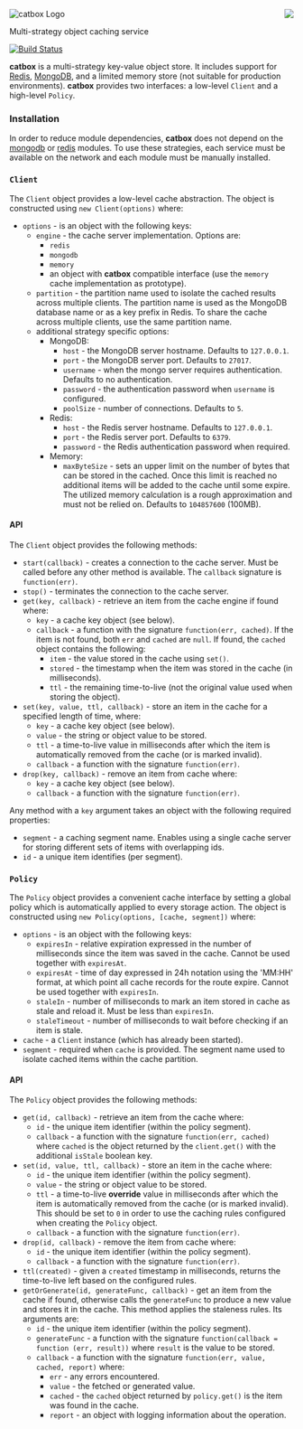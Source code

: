<a href="https://github.com/spumko"><img src="https://raw.github.com/spumko/spumko/master/images/from.png" align="right" /></a>
![catbox Logo](https://raw.github.com/spumko/catbox/master/images/catbox.png)

Multi-strategy object caching service

[![Build Status](https://secure.travis-ci.org/spumko/catbox.png)](http://travis-ci.org/spumko/catbox)


**catbox** is a multi-strategy key-value object store. It includes support for [Redis](http://redis.io/), [MongoDB](http://www.mongodb.org/),
and a limited memory store (not suitable for production environments). **catbox** provides two interfaces: a low-level `Client` and a high-level
`Policy`.


### Installation

In order to reduce module dependencies, **catbox** does not depend on the [mongodb](https://npmjs.org/package/mongodb) or
[redis](https://npmjs.org/package/redis) modules. To use these strategies, each service must be available on the network and
each module must be manually installed.


### `Client`

The `Client` object provides a low-level cache abstraction. The object is constructed using `new Client(options)` where:

- `options` - is an object with the following keys:
    - `engine` - the cache server implementation. Options are:
        - `redis`
        - `mongodb`
        - `memory`
        - an object with **catbox** compatible interface (use the `memory` cache implementation as prototype).
    - `partition` - the partition name used to isolate the cached results across multiple clients. The partition name is used
      as the MongoDB database name or as a key prefix in Redis. To share the cache across multiple clients, use the same
      partition name.
    - additional strategy specific options:
        - MongoDB:
            - `host` - the MongoDB server hostname. Defaults to `127.0.0.1`.
            - `port` - the MongoDB server port. Defaults to `27017`.
            - `username` - when the mongo server requires authentication. Defaults to no authentication.
            - `password` - the authentication password when `username` is configured.
            - `poolSize` - number of connections. Defaults to `5`.
        - Redis:
            - `host` - the Redis server hostname. Defaults to `127.0.0.1`.
            - `port` - the Redis server port. Defaults to `6379`.
            - `password` - the Redis authentication password when required.
        - Memory:
            - `maxByteSize` - sets an upper limit on the number of bytes that can be stored in the cached. Once this limit is
              reached no additional items will be added to the cache until some expire. The utilized memory calculation is
              a rough approximation and must not be relied on. Defaults to `104857600` (100MB).

#### API

The `Client` object provides the following methods:

- `start(callback)` - creates a connection to the cache server. Must be called before any other method is available.
  The `callback` signature is `function(err)`.
- `stop()` - terminates the connection to the cache server.
- `get(key, callback)` - retrieve an item from the cache engine if found where:
    - `key` - a cache key object (see below).
    - `callback` - a function with the signature `function(err, cached)`. If the item is not found, both `err` and `cached` are `null`.
      If found, the `cached` object contains the following:
        - `item` - the value stored in the cache using `set()`.
        - `stored` - the timestamp when the item was stored in the cache (in milliseconds).
        - `ttl` - the remaining time-to-live (not the original value used when storing the object).
- `set(key, value, ttl, callback)` - store an item in the cache for a specified length of time, where:
    - `key` - a cache key object (see below).
    - `value` - the string or object value to be stored.
    - `ttl` - a time-to-live value in milliseconds after which the item is automatically removed from the cache (or is marked invalid).
    - `callback` - a function with the signature `function(err)`.
- `drop(key, callback)` - remove an item from cache where:
    - `key` - a cache key object (see below).
    - `callback` - a function with the signature `function(err)`.

Any method with a `key` argument takes an object with the following required properties:
- `segment` - a caching segment name. Enables using a single cache server for storing different sets of items with overlapping ids.
- `id` - a unique item identifies (per segment).


### `Policy`

The `Policy` object provides a convenient cache interface by setting a global policy which is automatically applied to every storage action.
The object is constructed using `new Policy(options, [cache, segment])` where:

- `options` - is an object with the following keys:
    - `expiresIn` - relative expiration expressed in the number of milliseconds since the item was saved in the cache. Cannot be used
      together with `expiresAt`.
    - `expiresAt` - time of day expressed in 24h notation using the 'MM:HH' format, at which point all cache records for the route
      expire. Cannot be used together with `expiresIn`.
    - `staleIn` - number of milliseconds to mark an item stored in cache as stale and reload it.  Must be less than `expiresIn`.
    - `staleTimeout` - number of milliseconds to wait before checking if an item is stale.
- `cache` - a `Client` instance (which has already been started).
- `segment` - required when `cache` is provided. The segment name used to isolate cached items within the cache partition.

#### API

The `Policy` object provides the following methods:

- `get(id, callback)` - retrieve an item from the cache where:
    - `id` - the unique item identifier (within the policy segment).
    - `callback` - a function with the signature `function(err, cached)` where `cached` is the object returned by the `client.get()` with
      the additional `isStale` boolean key.
- `set(id, value, ttl, callback)` - store an item in the cache where:
    - `id` - the unique item identifier (within the policy segment).
    - `value` - the string or object value to be stored.
    - `ttl` - a time-to-live **override** value in milliseconds after which the item is automatically removed from the cache (or is marked invalid).
      This should be set to `0` in order to use the caching rules configured when creating the `Policy` object.
    - `callback` - a function with the signature `function(err)`.
- `drop(id, callback)` - remove the item from cache where:
    - `id` - the unique item identifier (within the policy segment).
    - `callback` - a function with the signature `function(err)`.
- `ttl(created)` - given a `created` timestamp in milliseconds, returns the time-to-live left based on the configured rules.
- `getOrGenerate(id, generateFunc, callback)` - get an item from the cache if found, otherwise calls the `generateFunc` to produce a new value
  and stores it in the cache. This method applies the staleness rules. Its arguments are:
    - `id` - the unique item identifier (within the policy segment).
    - `generateFunc` - a function with the signature `function(callback = function (err, result))` where `result` is the value to be stored.
    - `callback` - a function with the signature `function(err, value, cached, report)` where:
        - `err` - any errors encountered.
        - `value` - the fetched or generated value.
        - `cached` - the `cached` object returned by `policy.get()` is the item was found in the cache.
        - `report` - an object with logging information about the operation.
